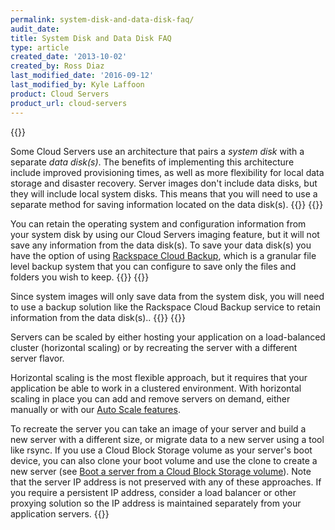 ```yaml
---
permalink: system-disk-and-data-disk-faq/
audit_date:
title: System Disk and Data Disk FAQ
type: article
created_date: '2013-10-02'
created_by: Ross Diaz
last_modified_date: '2016-09-12'
last_modified_by: Kyle Laffoon
product: Cloud Servers
product_url: cloud-servers
---
```


{{<accordion title="Explaining the System Disk and Data Disk Architecture" col="in" href="accordion1">}}

Some Cloud Servers use an architecture that pairs a *system disk* with a
separate *data disk(s)*. The benefits of implementing this architecture
include improved provisioning times, as well as more flexibility for
local data storage and disaster recovery.  Server images don't include
data disks, but they will include local system disks<span>. This means
that you will need to use a separate method for saving information
located on the data disk(s).</span>
{{</accordion>}}
{{<accordion title="Saving Your Configuration Using System Images" col="in" href="accordion2">}}

You can retain the operating system and configuration information from
your system disk by using our Cloud Servers imaging feature, but it will
not save any information from the data disk(s). To save your data
disk(s) you have the option of using [Rackspace Cloud
Backup](/support/how-to/cloud-backup), which is a
granular file level backup system that you can configure to save only
the files and folders you wish to keep.
{{</accordion>}}
{{<accordion title="How Do I Back up a Data Disk?" col="in" href="accordion3">}}

Since system images will only save data from the system disk, you will
need to use a backup solution like the Rackspace Cloud Backup service to
retain information from the data disk(s)..
{{</accordion>}}
{{<accordion title="What About Scaling and Resizing?" col="in" href="accordion4">}}

Servers can be scaled by either hosting your application
on a load-balanced cluster (horizontal scaling) or by recreating the
server with a different server flavor.

Horizontal scaling is the most flexible approach, but it requires that
your application be able to work in a clustered environment.  With
horizontal scaling in place you can add and remove servers on demand,
either manually or with our [Auto Scale
features](/support/how-to/rackspace-auto-scale).

To recreate the server you can take an image of your server and build a
new server with a different size, or migrate data to a new server using
a tool like rsync.  If you use a Cloud Block Storage volume as your
server's boot device, you can also clone your boot volume and use the
clone to create a new server (see [Boot a server from a Cloud Block
Storage
volume](/support/how-to/boot-a-server-from-a-cloud-block-storage-volume)).
Note that the server IP address is not preserved with any of these
approaches.  If you require a persistent IP address, consider a load
balancer or other proxying solution so the IP address is maintained
separately from your application servers.
{{</accordion>}}

